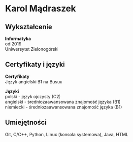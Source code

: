 # Karol Mądraszek

## Wykształcenie
**Informatyka**\
od 2019\
Uniwersytet Zielonogórski

## Certyfikaty i języki
**Certyfikaty**\
Język angielski B1 na Busuu

**Języki**\
polski - język ojczysty (C2)\
angielski - średniozaawansowana znajomość języka (B1)\
niemiecki - średniozaawansowana znajomość języka (B1)

## Umiejętności
Git, C/C++, Python, Linux (konsola systemowa), Java, HTML

